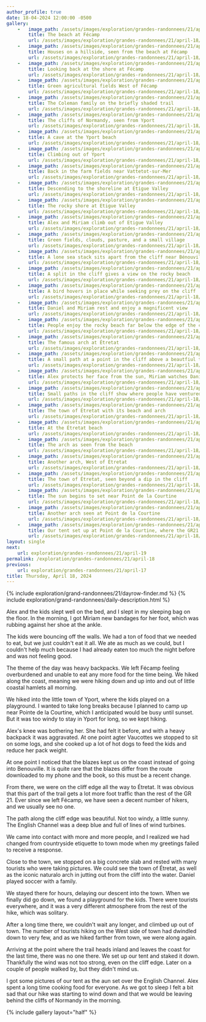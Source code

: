 ```yaml
---
author_profile: true
date: 18-04-2024 12:00:00 -0500
gallery:
    -   image_path: /assets/images/exploration/grandes-randonnees/21/april-18/small/101201.jpg
        title: The beach at Fécamp
        url: /assets/images/exploration/grandes-randonnees/21/april-18/large/101201.jpg
    -   image_path: /assets/images/exploration/grandes-randonnees/21/april-18/small/101213.jpg
        title: Houses on a hillside, seen from the beach at Fécamp
        url: /assets/images/exploration/grandes-randonnees/21/april-18/large/101213.jpg
    -   image_path: /assets/images/exploration/grandes-randonnees/21/april-18/small/103926.jpg
        title: Looking back at the shore at Fécamp
        url: /assets/images/exploration/grandes-randonnees/21/april-18/large/103926.jpg
    -   image_path: /assets/images/exploration/grandes-randonnees/21/april-18/small/105913.jpg
        title: Green agricultural fields West of Fécamp
        url: /assets/images/exploration/grandes-randonnees/21/april-18/large/105913.jpg
    -   image_path: /assets/images/exploration/grandes-randonnees/21/april-18/small/121223.jpg
        title: The Coleman family on the briefly shaded trail
        url: /assets/images/exploration/grandes-randonnees/21/april-18/large/121223.jpg
    -   image_path: /assets/images/exploration/grandes-randonnees/21/april-18/small/122004.jpg
        title: The cliffs of Normandy, seen from Yport
        url: /assets/images/exploration/grandes-randonnees/21/april-18/large/122004.jpg
    -   image_path: /assets/images/exploration/grandes-randonnees/21/april-18/small/131116.jpg
        title: A cave at the Yport beach
        url: /assets/images/exploration/grandes-randonnees/21/april-18/large/131116.jpg
    -   image_path: /assets/images/exploration/grandes-randonnees/21/april-18/small/132316.jpg
        title: Climbing out of Yport
        url: /assets/images/exploration/grandes-randonnees/21/april-18/large/132316.jpg
    -   image_path: /assets/images/exploration/grandes-randonnees/21/april-18/small/144028.jpg
        title: Back in the farm fields near Vattetot-sur-Mer
        url: /assets/images/exploration/grandes-randonnees/21/april-18/large/144028.jpg
    -   image_path: /assets/images/exploration/grandes-randonnees/21/april-18/small/144646.jpg
        title: Descending to the shoreline at Etigue Valley
        url: /assets/images/exploration/grandes-randonnees/21/april-18/large/144646.jpg
    -   image_path: /assets/images/exploration/grandes-randonnees/21/april-18/small/145047.jpg
        title: The rocky shore at Etigue Valley
        url: /assets/images/exploration/grandes-randonnees/21/april-18/large/145047.jpg
    -   image_path: /assets/images/exploration/grandes-randonnees/21/april-18/small/150012.jpg
        title: Alex and Miriam climb out of Etigue Valley
        url: /assets/images/exploration/grandes-randonnees/21/april-18/large/150012.jpg
    -   image_path: /assets/images/exploration/grandes-randonnees/21/april-18/small/151727.jpg
        title: Green fields, clouds, pasture, and a small village
        url: /assets/images/exploration/grandes-randonnees/21/april-18/large/151727.jpg
    -   image_path: /assets/images/exploration/grandes-randonnees/21/april-18/small/151752.jpg
        title: A lone sea stack sits apart from the cliff near Bénouville
        url: /assets/images/exploration/grandes-randonnees/21/april-18/large/151752.jpg
    -   image_path: /assets/images/exploration/grandes-randonnees/21/april-18/small/152016.jpg
        title: A split in the cliff gives a view on the rocky beach
        url: /assets/images/exploration/grandes-randonnees/21/april-18/large/152016.jpg
    -   image_path: /assets/images/exploration/grandes-randonnees/21/april-18/small/152705.jpg
        title: A bird hovers in place while seeking prey on the cliff
        url: /assets/images/exploration/grandes-randonnees/21/april-18/large/152705.jpg
    -   image_path: /assets/images/exploration/grandes-randonnees/21/april-18/small/155752.jpg
        title: Daniel and Miriam rest and enjoy a magnificent view
        url: /assets/images/exploration/grandes-randonnees/21/april-18/large/155752.jpg
    -   image_path: /assets/images/exploration/grandes-randonnees/21/april-18/small/163033.jpg
        title: People enjoy the rocky beach far below the edge of the cliff
        url: /assets/images/exploration/grandes-randonnees/21/april-18/large/163033.jpg
    -   image_path: /assets/images/exploration/grandes-randonnees/21/april-18/small/165021.jpg
        title: The famous arch at Étretat
        url: /assets/images/exploration/grandes-randonnees/21/april-18/large/165021.jpg
    -   image_path: /assets/images/exploration/grandes-randonnees/21/april-18/small/165157.jpg
        title: A small path at a point in the cliff above a beautfiul turquoise beach
        url: /assets/images/exploration/grandes-randonnees/21/april-18/large/165157.jpg
    -   image_path: /assets/images/exploration/grandes-randonnees/21/april-18/small/170133.jpg
        title: Alex protects her face from the sun, Miriam watches Daniel play soccer
        url: /assets/images/exploration/grandes-randonnees/21/april-18/large/170133.jpg
    -   image_path: /assets/images/exploration/grandes-randonnees/21/april-18/small/170323.jpg
        title: Small paths in the cliff show where people have ventured out to the edge
        url: /assets/images/exploration/grandes-randonnees/21/april-18/large/170323.jpg
    -   image_path: /assets/images/exploration/grandes-randonnees/21/april-18/small/173447.jpg
        title: The town of Étretat with its beach and arch
        url: /assets/images/exploration/grandes-randonnees/21/april-18/large/173447.jpg
    -   image_path: /assets/images/exploration/grandes-randonnees/21/april-18/small/174157.jpg
        title: At the Étretat beach
        url: /assets/images/exploration/grandes-randonnees/21/april-18/large/174157.jpg
    -   image_path: /assets/images/exploration/grandes-randonnees/21/april-18/small/182216.jpg
        title: The arch as seen from the beach
        url: /assets/images/exploration/grandes-randonnees/21/april-18/large/182216.jpg
    -   image_path: /assets/images/exploration/grandes-randonnees/21/april-18/small/193030.jpg
        title: Another arch, West of Étretat
        url: /assets/images/exploration/grandes-randonnees/21/april-18/large/193030.jpg
    -   image_path: /assets/images/exploration/grandes-randonnees/21/april-18/small/193142.jpg
        title: The town of Étretat, seen beyond a dip in the cliff
        url: /assets/images/exploration/grandes-randonnees/21/april-18/large/193142.jpg
    -   image_path: /assets/images/exploration/grandes-randonnees/21/april-18/small/210011.jpg
        title: The sun begins to set near Point de la Courtine
        url: /assets/images/exploration/grandes-randonnees/21/april-18/large/210011.jpg
    -   image_path: /assets/images/exploration/grandes-randonnees/21/april-18/small/210204.jpg
        title: Another arch seen at Point de la Courtine
        url: /assets/images/exploration/grandes-randonnees/21/april-18/large/210204.jpg
    -   image_path: /assets/images/exploration/grandes-randonnees/21/april-18/small/210213.jpg
        title: Our tent set up at Point de la Courtine, where the GR21 leaves the coast
        url: /assets/images/exploration/grandes-randonnees/21/april-18/large/210213.jpg
layout: single
next:
    url: exploration/grandes-randonnees/21/april-19
permalink: /exploration/grandes-randonnees/21/april-18
previous:
    url: exploration/grandes-randonnees/21/april-17
title: Thursday, April 18, 2024
---
```

{% include exploration/grand-randonnees/21/dayrow-finder.md %}
{% include exploration/grand-randonnees/daily-description.html %}

Alex and the kids slept well on the bed, and I slept in my sleeping bag on the floor. In the morning, I got Miriam new bandages for her foot, which was rubbing against her shoe at the ankle.

The kids were bouncing off the walls. We had a ton of food that we needed to eat, but we just couldn't eat it all. We ate as much as we could, but I couldn't help much because I had already eaten too much the night before and was not feeling good.

The theme of the day was heavy backpacks. We left Fécamp feeling overburdened and unable to eat any more food for the time being. We hiked along the coast, meaning we were hiking down and up into and out of little coastal hamlets all morning.

We hiked into the little town of Yport, where the kids played on a playground. I wanted to take long breaks because I planned to camp up near Pointe de la Courtine, which I anticipated would be busy until sunset. But it was too windy to stay in Yport for long, so we kept hiking.

Alex's knee was bothering her. She had felt it before, and with a heavy backpack it was aggravated. At one point agter Vaucottes we stopped to sit on some logs, and she cooked up a lot of hot dogs to feed the kids and reduce her pack weight.

At one point I noticed that the blazes kept us on the coast instead of going into Benouville. It is quite rare that the blazes differ from the route downloaded to my phone and the book, so this must be a recent change.

From there, we were on the cliff edge all the way to Étretat. It was obvious that this part of the trail gets a lot more foot traffic than the rest of the GR 21. Ever since we left Fécamp, we have seen a decent number of hikers, and we usually see no one.

The path along the cliff edge was beautiful. Not too windy, a little sunny. The English Channel was a deep blue and full of lines of wind turbines.

We came into contact with more and more people, and I realized we had changed from countryside etiquette to town mode when my greetings failed to receive a response.

Close to the town, we stopped on a big concrete slab and rested with many tourists who were taking pictures. We could see the town of Étretat, as well as the iconic naturalo arch in jutting out from the cliff into the water. Daniel played soccer with a family.

We stayed there for hours, delaying our descent into the town. When we finally did go down, we found a playground for the kids. There were tourists everywhere, and it was a very different atmosphere from the rest of the hike, which was solitary.

After a long time there, we couldn't wait any longer, and climbed up out of town. The number of tourists hiking on the West side of town had dwindled down to very few, and as we hiked farther from town, we were along again.

Arriving at the point where the trail heads inland and leaves the coast for the last time, there was no one there. We set up our tent and staked it down. Thankfully the wind was not too strong, even on the cliff edge. Later on a couple of people walked by, but they didn't mind us.

I got some pictures of our tent as the aun set over the English Channel. Alex spent a long time cooking food for everyone. As we got to sleep I felt a bit sad that our hike was starting to wind down and that we would be leaving behind the cliffs of Normandy in the morning.

{% include gallery layout="half" %}